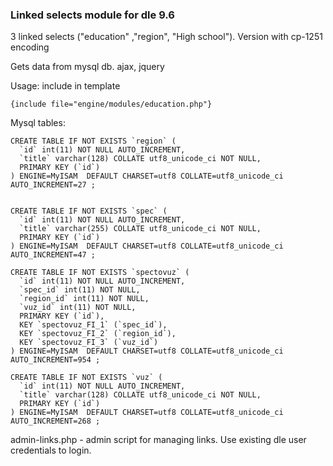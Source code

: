 ### Linked selects module for dle 9.6
3 linked selects ("education" ,"region", "High school").
Version with cp-1251 encoding

Gets data from mysql db.
ajax, jquery

Usage:
include in template 

    {include file="engine/modules/education.php"}

Mysql tables:

    CREATE TABLE IF NOT EXISTS `region` (
      `id` int(11) NOT NULL AUTO_INCREMENT,
      `title` varchar(128) COLLATE utf8_unicode_ci NOT NULL,
      PRIMARY KEY (`id`)
    ) ENGINE=MyISAM  DEFAULT CHARSET=utf8 COLLATE=utf8_unicode_ci AUTO_INCREMENT=27 ;


    CREATE TABLE IF NOT EXISTS `spec` (
      `id` int(11) NOT NULL AUTO_INCREMENT,
      `title` varchar(255) COLLATE utf8_unicode_ci NOT NULL,
      PRIMARY KEY (`id`)
    ) ENGINE=MyISAM  DEFAULT CHARSET=utf8 COLLATE=utf8_unicode_ci AUTO_INCREMENT=47 ;

    CREATE TABLE IF NOT EXISTS `spectovuz` (
      `id` int(11) NOT NULL AUTO_INCREMENT,
      `spec_id` int(11) NOT NULL,
      `region_id` int(11) NOT NULL,
      `vuz_id` int(11) NOT NULL,
      PRIMARY KEY (`id`),
      KEY `spectovuz_FI_1` (`spec_id`),
      KEY `spectovuz_FI_2` (`region_id`),
      KEY `spectovuz_FI_3` (`vuz_id`)
    ) ENGINE=MyISAM  DEFAULT CHARSET=utf8 COLLATE=utf8_unicode_ci AUTO_INCREMENT=954 ;

    CREATE TABLE IF NOT EXISTS `vuz` (
      `id` int(11) NOT NULL AUTO_INCREMENT,
      `title` varchar(128) COLLATE utf8_unicode_ci NOT NULL,
      PRIMARY KEY (`id`)
    ) ENGINE=MyISAM  DEFAULT CHARSET=utf8 COLLATE=utf8_unicode_ci AUTO_INCREMENT=268 ;

admin-links.php - admin script for managing links. Use existing dle user credentials to login.
